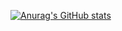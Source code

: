 [![Anurag's GitHub stats](https://github-readme-stats.vercel.app/api?username=karamba121)](https://github.com/anuraghazra/github-readme-stats)
